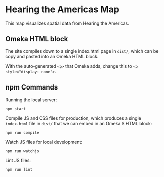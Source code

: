 # Hearing the Americas Map

This map visualizes spatial data from Hearing the Americas.

## Omeka HTML block

The site compiles down to a single index.html page in `dist/`, which can be copy and pasted into an Omeka HTML block.

With the auto-generated `<p>` that Omeka adds, change this to `<p style="display: none">`.

## npm Commands

Running the local server: 

`npm start`

Compile JS and CSS files for production, which produces a single `index.html` file in `dist/` that we can embed in an Omeka S HTML block: 

`npm run compile`

Watch JS files for local development: 

`npm run watchjs`

Lint JS files: 

`npm run lint`